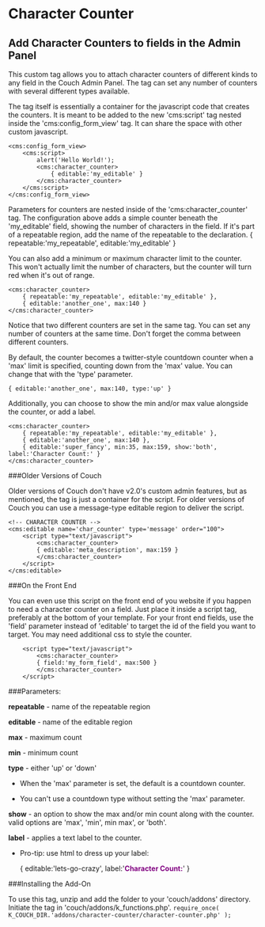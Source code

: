 # Character Counter
## Add Character Counters to fields in the Admin Panel

This custom tag allows you to attach character counters of different kinds to any field in the Couch Admin Panel. The tag can set any number of counters with several different types available.

The tag itself is essentially a container for the javascript code that creates the counters. It is meant to be added to the new 'cms:script' tag nested inside the 'cms:config_form_view' tag. It can share the space with other custom javascript.

    <cms:config_form_view>
    	<cms:script>
    		alert('Hello World!');
        	<cms:character_counter>
            	{ editable:'my_editable' }        
        	</cms:character_counter>
        </cms:script>
    </cms:config_form_view>

Parameters for counters are nested inside of the 'cms:character_counter' tag. The configuration above adds a simple counter beneath the 'my_editable' field, showing the number of characters in the field. If it's part of a repeatable region, add the name of the repeatable to the declaration.
    { repeatable:'my_repeatable', editable:'my_editable' }    

You can also add a minimum or maximum character limit to the counter. This won't actually limit the number of characters, but the counter will turn red when it's out of range.

    <cms:character_counter>
        { repeatable:'my_repeatable', editable:'my_editable' }, 
        { editable:'another_one', max:140 } 
    </cms:character_counter>
        	
Notice that two different counters are set in the same tag. You can set any number of counters at the same time. Don't forget the comma between different counters.

By default, the counter becomes a twitter-style countdown counter when a 'max' limit is specified, counting down from the 'max' value. You can change that with the 'type' parameter.

    { editable:'another_one', max:140, type:'up' } 
    
Additionally, you can choose to show the min and/or max value alongside the counter, or add a label.

    <cms:character_counter>
        { repeatable:'my_repeatable', editable:'my_editable' }, 
        { editable:'another_one', max:140 },
        { editable:'super_fancy', min:35, max:159, show:'both', label:'Character Count:' } 
    </cms:character_counter>

###Older Versions of Couch

Older versions of Couch don't have v2.0's custom admin features, but as mentioned, the tag is just a container for the script. For older versions of Couch you can use a message-type editable region to deliver the script.

    <!-- CHARACTER COUNTER -->
    <cms:editable name='char_counter' type='message' order="100">
    	<script type="text/javascript">
        	<cms:character_counter>
        	{ editable:'meta_description', max:159 }
        	</cms:character_counter>
    	</script>
    </cms:editable>

###On the Front End

You can even use this script on the front end of you website if you happen to need a character counter on a field. Just place it inside a script tag, preferably at the bottom of your template. For your front end fields, use the 'field' parameter instead of 'editable' to target the id of the field you want to target. You may need additional css to style the counter.

    	<script type="text/javascript">
        	<cms:character_counter>
        	{ field:'my_form_field', max:500 }
        	</cms:character_counter>
    	</script>

###Parameters:

**repeatable** - name of the repeatable region

**editable** -  name of the editable region

**max** -  maximum count

**min** -  minimum count

**type** - either 'up' or 'down'

- When the 'max' parameter is set, the default is a countdown counter.
	
- You can't use a countdown type without setting the 'max' parameter.
	
**show** - an option to show the max and/or min count along with the counter. valid options are 'max', 'min', min max', or 'both'.

**label** - applies a text label to the counter.

- Pro-tip: use html to dress up your label: 

	{ editable:'lets-go-crazy', label:'<strong style="color:purple;">Character Count:</strong>' } 

###Installing the Add-On

To use this tag, unzip and add the folder to your 'couch/addons' directory. Initiate the tag in 'couch/addons/k_functions.php'.
	`require_once( K_COUCH_DIR.'addons/character-counter/character-counter.php' );`
